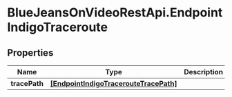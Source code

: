 # BlueJeansOnVideoRestApi.EndpointIndigoTraceroute

## Properties
Name | Type | Description | Notes
------------ | ------------- | ------------- | -------------
**tracePath** | [**[EndpointIndigoTracerouteTracePath]**](EndpointIndigoTracerouteTracePath.md) |  | [optional] 


